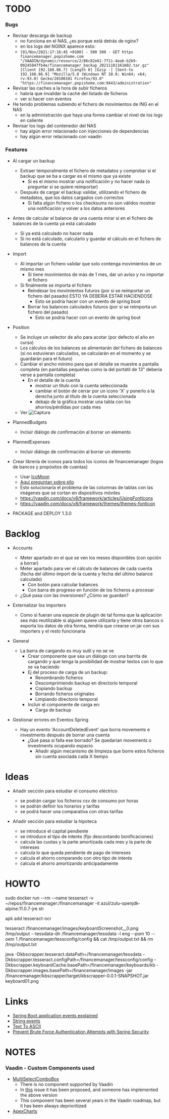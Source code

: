 # TODO

### Bugs

- Revisar descarga de backup
  - no funciona en el NAS, ¿es porque está detrás de nginx?
  - en los logs del NGINX aparece esto:
  - `[01/Nov/2021:17:16:45 +0100] - 500 500 - GET https financemanager.popishome.com "/VAADIN/dynamic/resource/2/86c82e61-7f11-4eab-b2b9-00245847fb4e/financemanager_backup_20211101161602.tar.gz" [Client 192.168.86.7] [Length 0] [Gzip -] [Sent-to 192.168.86.9] "Mozilla/5.0 (Windows NT 10.0; Win64; x64; rv:93.0) Gecko/20100101 Firefox/93.0" "https://financemanager.popishome.com:9443/administration"`
- Revisar las caches a la hora de subir ficheros
  - habría que invalidar la caché del listado de ficheros
  - ver si hacer con eventos
- He tenido problemas subiendo el fichero de movimientos de ING en el NAS
  - en la administración que haya una forma cambiar el nivel de los logs en caliente
- Revisar los logs del contenedor del NAS
  - hay algún error relacionado con injecciones de dependencias
  - hay algún error relacionado con vaadin

### Features

- Al cargar un backup
  - Extraer temporalmente el fichero de metadatos y comprobar si el backup que se ba a cargar es el mismo que ya existe
    - Si es el mismo mostrar una notificación y no hacer nada (o preguntar si se quiere reimportar)
  - Después de cargar el backup validar, utilizando el fichero de metadatos, que los datos cargados con correctos
    - Si falta algún fichero o los checksums no son válidos mostrar una notificación y volver a los datos anteriores

- Antes de calcular el balance de una cuenta mirar si en el fichero de balances de la cuenta ya está calculado
  - Sí ya está calculado no hacer nada
  - Si no está calculado, calcularlo y guardar el cálculo en el fichero de balances de la cuenta

- Import
  - Al importar un fichero validar que solo contenga movimientos de un mismo mes
    - Si tiene movimientos de más de 1 mes, dar un aviso y no importar el fichero
  - Si finalmente se importa el fichero
    - Reindexar los movimientos futuros (por si se reimportar un fichero del pasado) ESTO YA DEBERIA ESTAR HACIENDOSE
      - Esto se podría hacer con un evento de spring boot
    - Borrar los balances calculados futuros (por si se reimporta un fichero del pasado)
      - Esto se podría hacer con un evento de spring boot

- Position
  - Se incluye un selector de año para acotar (por defecto el año en curso)
  - Los cálculos de los balances se alimentarán del fichero de balances (si no estuvieran calculados, se calcularán en el momento y se guardarán para el futuro)
  - Cambiar el ancho mínimo para que el detalle se muestre a pantalla completa (en pantallas pequeñas como la del portátil de 13" debería verse a pantalla completa)
    - En el detalle de la cuenta
      - mostrar un título con la cuenta seleccionada
      - cambiar el botón de cerrar por un icono 'X' y ponerlo a la derecha junto al título de la cuenta seleccionada
      - debajo de la gráfica mostrar una tabla con los ahorros/pérdidas por cada mes
  - Ver ![Captura](README/images/financemanager_board_capture_01.jpg)

- PlannedBudgets
  - Incluir diálogo de confirmación al borrar un elemento

- PlannedExpenses
  - Incluir diálogo de confirmación al borrar un elemento

- Crear librería de iconos para todos los iconos de financemanager (logos de bancos y propósitos de cuentas)
  - Usar [IcoMoon](https://icomoon.io/)
  - [Aquí preguntan sobre ello](https://vaadin.com/forum/thread/18364785/how-to-include-custom-icon-sets-with-vaadin-14-3-0)
  - Esto solucionaría el problema de las columnas de tablas con las imágenes que se cortan en dispositivos móviles
  - https://vaadin.com/docs/v8/framework/articles/UsingFontIcons
  - https://vaadin.com/docs/v8/framework/themes/themes-fonticon

- PACKAGE and DEPLOY 1.3.0

# Backlog

- Accounts
  - Meter apartado en el que se ven los meses disponibles (con opción a borrar)
  - Meter apartado para ver el cálculo de balances de cada cuenta (fecha del último import de la cuenta y fecha del último balance calculado)
    - Con botón para calcular balances
    - Con barra de progreso en función de los ficheros a procesar
  - ¿Qué pasa con las inversiones? ¿Cómo se guardan?

- Externalizar los importers
  - Como si fueran una especie de plugin de tal forma que la aplicación sea más reutilizable
    si alguien quiere utilizarla y tiene otros bancos o exporta los datos de otra forma, tendría que
    crearse un jar con sus importers y el resto funcionaría

- General
  - La barra de cargando es muy sutil y no se ve
    - Crear componente que sea un diálogo con una barrita de cargando y que tenga la posibilidad de mostrar textos con lo que se va haciendo
    - Ej del proceso de carga de un backup:
      - Renombrando ficheros
      - Descomprimiendo backup en directorio temporal
      - Copiando backup
      - Borrando ficheros originales
      - Limpiando directorio temporal
    - Incluir el componente de carga en:
      - Carga de backup

- Gestionar errores en Eventos Spring
  - Hay un evento 'AccountDeletedEvent' que borra movements e investments después de borrar una cuenta
    - ¿Qué pasa si falla ese borrado? Se quedarían movements o investments ocupando espacio
        - Añadir algún mecanismo de limpieza que borre estos ficheros sin cuenta asociada cada X tiempo

# Ideas

- Añadir sección para estudiar el consumo eléctrico
  - se podrán cargar los ficheros csv de consumo por horas
  - se podrán definir los horarios y tarifas
  - se podrá hacer una comparativa con otras tarifas

- Añadir sección para estudiar la hipoteca
  - se introduce el capital pendiente
  - se introduce el tipo de interés (fijo descontando bonificaciones)
  - calcula las cuotas y la parte amortizada cada mes y la parte de intereses
  - calcula lo que queda pendiente de pago de intereses
  - calcula el ahorro comparando con otro tipo de interés
  - calcula el ahorro amortizando anticipadamente

# HOWTO

sudo docker run --rm --name tesseract -v ~/repos/financemanager:/financemanager -it azul/zulu-openjdk-alpine:11.0.7-jre sh

apk add tesseract-ocr

tesseract /financemanager/images/keyboardScreenshot__0.png /tmp/output --tessdata-dir /financemanager/tessdata -l eng --psm 10 --oem 1 /financemanager/tessconfig/config && cat /tmp/output.txt && rm /tmp/output.txt

java -Dkbscrapper.tesseract.dataPath=/financemanager/tessdata -Dkbscrapper.tesseract.configPath=/financemanager/tessconfig/config -Dkbscrapper.keyboardCache.basePath=/financemanager/keyboards/kb -Dkbscrapper.images.basePath=/financemanager/images -jar /financemanager/kbscrapper/target/kbscrapper-0.0.1-SNAPSHOT.jar keyboard01.png

# Links

- [Spring Boot application events explained](https://reflectoring.io/spring-boot-application-events-explained/)
- [String events](https://www.baeldung.com/spring-events)
- [Text To ASCII](https://patorjk.com/software/taag/#p=display&f=Big&t=Finance%20Manager%20App)
- [Prevent Brute Force Authentication Attempts with Spring Security](https://www.baeldung.com/spring-security-block-brute-force-authentication-attempts)

# NOTES

### Vaadin - Custom Components used

- [MultiSelectComboBox](https://vaadin.com/directory/component/multiselect-combo-box)
  - There is no component supported by Vaadin
  - In [this](https://github.com/vaadin/web-components/issues/1388) issue it has been proposed, and someone has implemented the above version
  - This component has been several years in the Vaadin roadmap, but it has been always deprioritized
- [ApexCharts](https://vaadin.com/directory/component/apexchartsjs)
